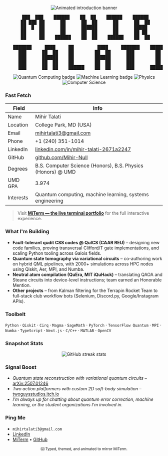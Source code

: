 <p align="center">
  <img src="https://readme-typing-svg.demolab.com?font=Fira+Code&pause=1200&center=true&vCenter=true&width=700&height=60&color=00FF9F&lines=Hey%2C+I'm+Mihir+Talati;Quantum+Computing+%7C+ML+%7C+Systems" alt="Animated introduction banner" />
</p>

<pre align="center">
   ███  ███    ██████    ██  ██    ██████    ██████  
   ██ ███ ██      ██      ██  ██      ██      ██  ██  
   ██  █  ██      ██      ██████      ██      █████   
   ██     ██      ██      ██  ██      ██      ██ ██   
   ██     ██    ██████    ██  ██    ██████    ██  ██  

   ███████     ████     ██         ████     ███████    ██████ 
     ███      ██  ██    ██        ██  ██      ███        ██   
     ███      ██████    ██        ██████      ███        ██   
     ███      ██  ██    ██        ██  ██      ███        ██   
     ███      ██  ██    ██████    ██  ██      ███      ██████ 
</pre>

<p align="center">
  <img src="https://img.shields.io/badge/Quantum_Computing-%2300FF9F?style=flat&logo=qubes-os&logoColor=111111" alt="Quantum Computing badge" />
  <img src="https://img.shields.io/badge/Machine_Learning-%2300CFFF?style=flat&logo=pytorch&logoColor=111111" alt="Machine Learning badge" />
  <img src="https://img.shields.io/badge/Physics-%23FFD166?style=flat&logo=atom&logoColor=111111" alt="Physics" />
  <img src="https://img.shields.io/badge/Computer_Science-%23FFD166?style=flat&logo=atom&logoColor=111111" alt="Computer Science" />
</p>

### Fast Fetch

| Field | Info |
| ----- | ---- |
| Name | Mihir Talati |
| Location | College Park, MD (USA) |
| Email | [mihirtalati3@gmail.com](mailto:mihirtalati3@gmail.com) |
| Phone | +1 (240) 351-1014 |
| LinkedIn | [linkedin.com/in/mihir-talati-2671a2247](https://www.linkedin.com/in/mihir-talati-2671a2247/) |
| GitHub | [github.com/Mihir-Null](https://github.com/Mihir-Null) |
| Degrees | B.S. Computer Science (Honors), B.S. Physics (Honors) @ UMD |
| UMD GPA | 3.974 |
| Interests | Quantum computing, machine learning, systems engineering |

> Visit **[MiTerm — the live terminal portfolio](https://miterm.vercel.app)** for the full interactive experience.

### What I'm Building

- **Fault-tolerant qudit CSS codes @ QuICS (CAAR REU)** – designing new code families, proving transversal Clifford/T gate implementations, and scaling Python tooling across Galois fields.
- **Quantum state tomography via variational circuits** – co-authoring work on hybrid QML pipelines, with 2000+ simulations across HPC nodes using Qiskit, Aer, MPI, and Numba.
- **Neutral atom compilation (QuEra, MIT iQuHack)** – translating QAOA and Steane circuits into device-level instructions; team earned an Honorable Mention.
- **Other projects** – from Kalman filtering for the Terrapin Rocket Team to full-stack club workflow bots (Selenium, Discord.py, Google/Instagram APIs).

### Toolbelt

`Python` · `Qiskit` · `Cirq` · `Magma` · `SageMath` · `PyTorch` · `TensorFlow Quantum` · `MPI` · `Numba` · `TypeScript` · `Next.js` · `C/C++` · `MATLAB` · `OpenCV`

### Snapshot Stats

<p align="center">
  <img src="https://github-readme-streak-stats.herokuapp.com?user=Mihir-Null&theme=radical&hide_border=true" alt="GitHub streak stats" />
</p>

### Signal Boost

- *Quantum state reconstruction with variational quantum circuits* – [arXiv:2507.01246](https://arxiv.org/abs/2507.01246)
- *Two action platformers with custom 2D soft-body simulation* – [twoguysstudios.itch.io](https://twoguysstudios.itch.io)
- *I’m always up for chatting about quantum error correction, machine learning, or the student organizations I'm involved in.*

### Ping Me

- `mihirtalati3@gmail.com`
- [LinkedIn](https://www.linkedin.com/in/mihir-talati-2671a2247/)
- [MiTerm](https://miterm.vercel.app) • [GitHub](https://github.com/Mihir-Null)

<p align="center">
  <sub>⌨️ Typed, themed, and animated to mirror MiTerm.</sub>
</p>
